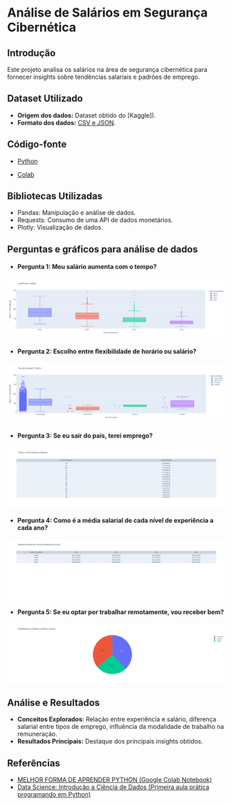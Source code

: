 # Análise de Salários em Segurança Cibernética

## Introdução
Este projeto analisa os salários na área de segurança cibernética para fornecer insights sobre tendências salariais e padrões de emprego.

## Dataset Utilizado
- **Origem dos dados:** Dataset obtido do [Kaggle]).
- **Formato dos dados:** [CSV e JSON](./dataset/).


## Código-fonte
- [Python](./src/tp_grupo_05.py)

- [Colab](./src/TP_Grupo_05.ipynb)

## Bibliotecas Utilizadas
- Pandas: Manipulação e análise de dados.
- Requests: Consumo de uma API de dados monetários.
- Plotly: Visualização de dados.

## Perguntas e gráficos para análise de dados

- #### Pergunta 1: Meu salário aumenta com o tempo?

![Gráfico da Pergunta 1](./img/img01.png)

- #### Pergunta 2: Escolho entre flexibilidade de horário ou salário?

![Gráfico da Pergunta 2](./img/img02.png)

- #### Pergunta 3: Se eu sair do país, terei emprego?

![Gráfico da Pergunta 3](./img/img03.png)

- ####  Pergunta 4: Como é a média salarial de cada nível de experiência a cada ano?

![Gráfico da Pergunta 4](./img/img04.png)

- #### Pergunta 5: Se eu optar por trabalhar remotamente, vou receber bem?

![Gráfico da Pergunta 5](./img/img05.png)

## Análise e Resultados
- **Conceitos Explorados:** Relação entre experiência e salário, diferença salarial entre tipos de emprego, influência da modalidade de trabalho na remuneração.
- **Resultados Principais:** Destaque dos principais insights obtidos.

## Referências
- [MELHOR FORMA DE APRENDER PYTHON (Google Colab Notebook)](https://youtu.be/Gojqw9BQ5qY?feature=shared)
- [Data Science: Introdução a Ciência de Dados (Primeira aula prática programando em Python)](https://youtu.be/F608hzn_ygo?feature=shared)